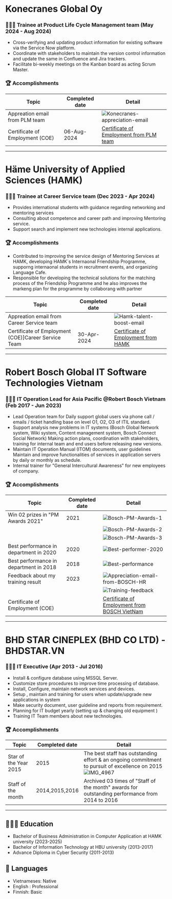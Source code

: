 # Konecranes Global Oy
### 👨🏻‍💻 Trainee at Product Life Cycle Management team (May 2024 - Aug 2024)

- Cross-verifying and updating product information for existing software via the Service Now platform.
- Coordinate with stakeholders to maintain the version control information and update the same in Confluence and Jira trackers.
- Facilitate bi-weekly meetings on the Kanban board as acting Scrum Master.

### 🏆 Accomplishments

 Topic      | Completed date       | Detail         |
|-----------------|----------------|----------------|
| Appreation email from PLM team   |                |  ![Konecranes-appreciation-email](https://github.com/user-attachments/assets/c47891ae-9cd8-4b86-b9d7-1a0058ebfa31) |
| Certificate of Employment (COE)  | 06-Aug-2024    | [Certificate of Employment from PLM team](https://github.com/user-attachments/files/18468105/Employment.Certificate_Huynh.An.Duy-.signed.pdf)|


<hr>

# Häme University of Applied Sciences (HAMK)
### 👨🏻‍💻 Trainee at Career Service team (Dec 2023 - Apr 2024)

- Provides international students with guidance regarding networking and mentoring services
- Consulting about competence and career path and improving Mentoring service.
- Support search and implement new technologies internal applications.

### 🏆 Accomplishments
- Contributed to improving the service design of Mentoring Services at HAMK, developing HAMK´s Internaonal Friendship Programme, supporng internaonal students in recruitment events, and
organizing Language Cafe.
- Responsible for developing the technical solutions for the matching process of the Friendship Programme and he also improves the markeng plan for the programme by collaborang with partner

 Topic            | Completed date      | Detail         |
|-----------------|----------------     |----------------|
| Appreation email from Career Service team |            | ![Hamk-talent-boost-email](https://github.com/user-attachments/assets/982daa94-10b4-47e8-ade9-e4bb94330448) |
| Certificate of Employment (COE)]Career Service Team    | 30-Apr-2024  | [Certificate of Employment from HAMK ](https://github.com/user-attachments/files/18468117/Tyoharjoittelutodistus_DuyTranHuynhAn.pdf)|

<hr>

# Robert Bosch Global IT Software Technologies Vietnam
### 👨🏻‍💻 IT Operation Lead for Asia Pacific @Robert Bosch Vietnam (Feb 2017 - Jun 2023)

- Lead Operation team for Daily support global users via phone call / emails / ticket handling base on level O1, O2, O3 of ITIL standard.
- Support analysis new problems in IT systems (Bosch Global Network system, Wiki system, Content management system, Bosch Connect Social Network)
Making action plans, coordination with stakeholders, training for internal team and end users before releasing new versions.
- Maintain IT Operation Manual (ITOM) documents, user guidelines Maintain and improve functionalities of services in
application servers by daily or monthly as schedule.
- Internal trainer for "General Intercultural Awareness" for new employees of company.

### 🏆 Accomplishments


 Topic            | Completed date             | Detail       |
|-----------------|----------------            |----------------|
| Win 02 prizes in "PM Awards 2021"| 2021      |  ![Bosch-PM-Awards-1](https://github.com/user-attachments/assets/821de073-abbb-4623-ae36-9f30f8e4d705)|
|                                  |           |  ![Bosch-PM-Awards-2](https://github.com/user-attachments/assets/20172195-5a5c-44d8-b7d3-066962707f73)|
|                                  |           |  ![Bosch-PM-Awards-3](https://github.com/user-attachments/assets/af9a42ec-d1ef-4200-856d-6dd6c0e746a6)|
| Best performance in department in 2020| 2020 | ![Best-performer-2020](https://github.com/user-attachments/assets/83f04363-880f-4014-8934-78f05102597b)|
| Best performance in department in 2018| 2018 |  ![Best-performance](https://github.com/user-attachments/assets/67c2aba6-f3e1-441e-a698-e71fb255d708)|
| Feedback about my training result| 2023      | ![Appreciation-email-from-BOSCH-HR](https://github.com/user-attachments/assets/194d1cf2-14de-4745-9c96-b8f1beabea97)|
|                                  |           | ![Training-feedback](https://github.com/user-attachments/assets/893f35e4-5104-4387-8cf3-12d38ad80f46)|
| Certificate of Employment (COE)  |           | [Certificate of Employment from BOSCH VietNam ](https://github.com/user-attachments/files/18468123/Bosch-COE-Tran-Huynh-An-Duy.pdf) |

<hr>

# BHD STAR CINEPLEX (BHD CO LTD) - BHDSTAR.VN
### 👨🏻‍💻 IT Executive (Apr 2013 - Jul 2016)
- Install & configure database using MSSQL Server.
- Customize store procedures to improve time processing of database.
- Install, Configure, maintain network services and devices.
- Setup , maintain and training for users when update/upgrade new applications in system
- Make security document, user guideline and reports from requirement.
- Planning for IT budget yearly (setting up & changing old equipment )
- Training IT Team members about new technologies.

### 🏆 Accomplishments

 Topic            | Completed date         | Detail       |
|-----------------|----------------        |----------------|
| Star of the Year 2015 |            2015  |  The best staff has outstanding effort & an ongoing commitment to pursuit of excellence on 2015 ![IMG_4967](https://github.com/user-attachments/assets/c8921140-7b90-4c70-9c2f-a8296c4b667e)|
| Staff of the month    | 2014,2015,2016   |  Archived 03 times of "Staff of the month" awards for outstanding performance from 2014 to 2016|


<hr>

## 👩🏼‍🎓 Education

- Bachelor of Business Administration in Computer Application at HAMK university (2023-2025)
- Bachelor of Information Technology at HBU university (2013-2017)
- Advance Diploma in Cyber Security (2011-2013)


## 💬 Languages

- Vietnameses: Native
- English : Professional
- Finnish: Basic
